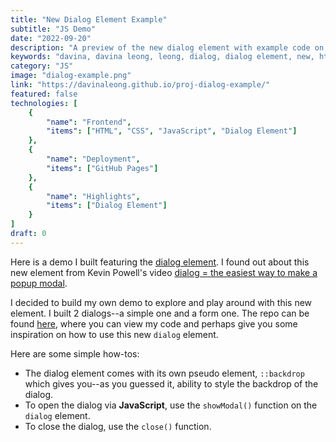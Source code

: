```yaml
---
title: "New Dialog Element Example"
subtitle: "JS Demo"
date: "2022-09-20"
description: "A preview of the new dialog element with example code on GitHub."
keywords: "davina, davina leong, leong, dialog, dialog element, new, html, html5, css, css3, js, javascript, github"
category: "JS"
image: "dialog-example.png"
link: "https://davinaleong.github.io/proj-dialog-example/"
featured: false
technologies: [
    {
        "name": "Frontend",
        "items": ["HTML", "CSS", "JavaScript", "Dialog Element"]
    },
    {
        "name": "Deployment",
        "items": ["GitHub Pages"]
    },
    {
        "name": "Highlights",
        "items": ["Dialog Element"]
    }
]
draft: 0
---
```


Here is a demo I built featuring the [dialog element](https://developer.mozilla.org/en-US/docs/Web/HTML/Element/dialog). I found out about this new element from Kevin Powell's video [dialog = the easiest way to make a popup modal](https://www.youtube.com/watch?v=TAB_v6yBXIE&t=0s).

I decided to build my own demo to explore and play around with this new element. I built 2 dialogs--a simple one and a form one. The repo can be found [here](https://github.com/davinaleong/proj-davdevs-gatsby), where you can view my code and perhaps give you some inspiration on how to use this new `dialog` element.

Here are some simple how-tos:

- The dialog element comes with its own pseudo element, `::backdrop` which gives you--as you guessed it, ability to style the backdrop of the dialog.
- To open the dialog via **JavaScript**, use the `showModal()` function on the `dialog` element.
- To close the dialog, use the `close()` function.